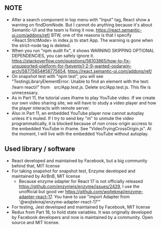 ## NOTE  
- After a search component in top menu with "Input" tag, React show a warning on findDomNode. But I cannot do anything because it's about Semantic-UI and the team is fixing it now. https://react.semantic-ui.com/addons/ref/  BTW, one of the reasons is that I specify <React.StrictMode> in index.js to start App. The warning is gone when the strict-node tag is deleted.  
- When you run "npm audit fix", it shows WARNING SKIPPING OPTIONAL DEPENDENCIES, you can safely ignore it. https://stackoverflow.com/questions/56103865/how-to-fix-unsupported-platform-for-fsevents1-2-9-wanted-osdarwin-arch/58775654#58775654, https://react.semantic-ui.com/addons/ref/   
- On snapshot test with "npm test", you will see "TestingLibraryElementError: Unable to find an element with the text: /learn react/i" from　src/App.test.js. Delete src/App.test.js. This file is unnecessary.  
- As in Part 11, the tutorial uses iframe to play YouTube video. If we create our own video sharing site, we will have to study a video player and how the player interacts with remote server.  
- Also in Part 11, an embedded YouTube player now cannot autoplay unless it's muted. If I try to send key "m" to unmute the video programmatically, it is blocked because of non cross-origin accress to the embedded YouTube in iframe. See "VideoTryingCrossOrigin.js". At the moment, I will live with the embedded YouTube without autoplay.
 
## Used library / software 
- React developed and maintained by Facebook, but a big community behind that, MIT license  
- For taking snapshot for snapshot test, Enzyme developed and maintained by AirBnB, MIT license
  - Because enzyme adapter for React 17 is not officially released https://github.com/enzymejs/enzyme/issues/2429, I use the unofficial but good ver https://github.com/wojtekmaj/enzyme-adapter-react-17. You have to use "import Adapter from '@wojtekmaj/enzyme-adapter-react-17'"
- For testing, Jest developed and maintained by Facebook, MIT license  
- Redux from Part 18, to hold state variables. It was originally developed by Facebook developers and now is maintained by a community. Open source and MIT license.  
